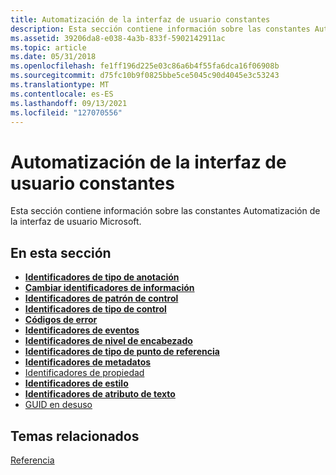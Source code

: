 ```yaml
---
title: Automatización de la interfaz de usuario constantes
description: Esta sección contiene información sobre las constantes Automatización de la interfaz de usuario Microsoft.
ms.assetid: 39206da8-e038-4a3b-833f-5902142911ac
ms.topic: article
ms.date: 05/31/2018
ms.openlocfilehash: fe1ff196d225e03c86a6b4f55fa6dca16f06908b
ms.sourcegitcommit: d75fc10b9f0825bbe5ce5045c90d4045e3c53243
ms.translationtype: MT
ms.contentlocale: es-ES
ms.lasthandoff: 09/13/2021
ms.locfileid: "127070556"
---
```

# <a name="ui-automation-constants"></a>Automatización de la interfaz de usuario constantes

Esta sección contiene información sobre las constantes Automatización de la interfaz de usuario Microsoft.

## <a name="in-this-section"></a>En esta sección

-   [**Identificadores de tipo de anotación**](uiauto-annotation-type-identifiers.md)
-   [**Cambiar identificadores de información**](change-info-identifiers.md)
-   [**Identificadores de patrón de control**](uiauto-controlpattern-ids.md)
-   [**Identificadores de tipo de control**](uiauto-controltype-ids.md)
-   [**Códigos de error**](uiauto-error-codes.md)
-   [**Identificadores de eventos**](uiauto-event-ids.md)
-   [**Identificadores de nivel de encabezado**](uiauto-heading-level-identifiers.md)
-   [**Identificadores de tipo de punto de referencia**](landmark-type-identifiers.md)
-   [**Identificadores de metadatos**](uiauto-metadata-identifiers.md)
-   [Identificadores de propiedad](uiauto-entry-propids.md)
-   [**Identificadores de estilo**](uiauto-style-identifiers.md)
-   [**Identificadores de atributo de texto**](uiauto-textattribute-ids.md)
-   [GUID en desuso](uiauto-guids.md)

## <a name="related-topics"></a>Temas relacionados

<dl> <dt>

[Referencia](entry-uiautocore-ref.md)
</dt> </dl>

 

 




